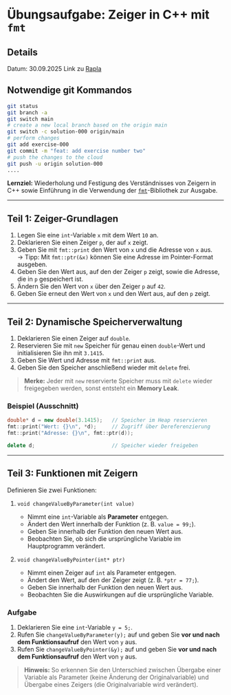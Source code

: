 # Übungsaufgabe: Zeiger in C++ mit `fmt`

## Details

Datum: 30.09.2025
Link zu [Rapla](https://rapla-ravensburg.dhbw.de/rapla?page=calendar&user=Regulski&file=TFE24-2&prev=%3C%3C&day=7&month=10&year=2025)


## Notwendige git Kommandos

```sh
git status
git branch -a
git switch main
# create a new local branch based on the origin main
git switch -c solution-000 origin/main
# perform changes
git add exercise-000
git commit -m "feat: add exercise number two"
# push the changes to the cloud
git push -u origin solution-000
....
```


**Lernziel:** Wiederholung und Festigung des Verständnisses von Zeigern in C++ sowie Einführung in die Verwendung der [`fmt`](https://fmt.dev/)-Bibliothek zur Ausgabe.

---

## Teil 1: Zeiger-Grundlagen

1. Legen Sie eine `int`-Variable `x` mit dem Wert `10` an.
2. Deklarieren Sie einen Zeiger `p`, der auf `x` zeigt.
3. Geben Sie mit `fmt::print` den Wert von `x` und die Adresse von `x` aus.  
   → Tipp: Mit `fmt::ptr(&x)` können Sie eine Adresse im Pointer-Format ausgeben.
4. Geben Sie den Wert aus, auf den der Zeiger `p` zeigt, sowie die Adresse, die in `p` gespeichert ist.
5. Ändern Sie den Wert von `x` über den Zeiger `p` auf `42`.
6. Geben Sie erneut den Wert von `x` und den Wert aus, auf den `p` zeigt.

---

## Teil 2: Dynamische Speicherverwaltung

1. Deklarieren Sie einen Zeiger auf `double`.
2. Reservieren Sie mit `new` Speicher für genau einen `double`-Wert und initialisieren Sie ihn mit `3.1415`.
3. Geben Sie Wert und Adresse mit `fmt::print` aus.
4. Geben Sie den Speicher anschließend wieder mit `delete` frei.

> **Merke:** Jeder mit `new` reservierte Speicher muss mit `delete` wieder freigegeben werden, sonst entsteht ein **Memory Leak**.

### Beispiel (Ausschnitt)

```cpp
double* d = new double(3.1415);   // Speicher im Heap reservieren
fmt::print("Wert: {}\n", *d);     // Zugriff über Dereferenzierung
fmt::print("Adresse: {}\n", fmt::ptr(d));

delete d;                         // Speicher wieder freigeben
```

---

## Teil 3: Funktionen mit Zeigern

Definieren Sie zwei Funktionen:

1. `void changeValueByParameter(int value)`  
   - Nimmt eine `int`-Variable als **Parameter** entgegen.  
   - Ändert den Wert innerhalb der Funktion (z. B. `value = 99;`).  
   - Geben Sie innerhalb der Funktion den neuen Wert aus.  
   - Beobachten Sie, ob sich die ursprüngliche Variable im Hauptprogramm verändert.

2. `void changeValueByPointer(int* ptr)`  
   - Nimmt einen Zeiger auf `int` als Parameter entgegen.  
   - Ändert den Wert, auf den der Zeiger zeigt (z. B. `*ptr = 77;`).  
   - Geben Sie innerhalb der Funktion den neuen Wert aus.  
   - Beobachten Sie die Auswirkungen auf die ursprüngliche Variable.

### Aufgabe

1. Deklarieren Sie eine `int`-Variable `y = 5;`.
2. Rufen Sie `changeValueByParameter(y);` auf und geben Sie **vor und nach dem Funktionsaufruf** den Wert von `y` aus.
3. Rufen Sie `changeValueByPointer(&y);` auf und geben Sie **vor und nach dem Funktionsaufruf** den Wert von `y` aus.

> **Hinweis:** So erkennen Sie den Unterschied zwischen Übergabe einer Variable als Parameter (keine Änderung der Originalvariable) und Übergabe eines Zeigers (die Originalvariable wird verändert).